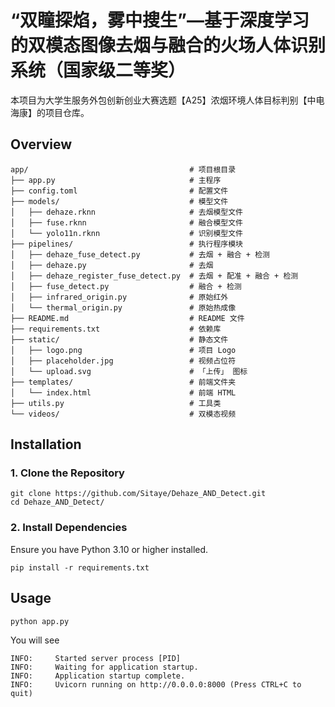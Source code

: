 # “双瞳探焰，雾中搜生”—基于深度学习的双模态图像去烟与融合的火场人体识别系统（国家级二等奖）

本项目为大学生服务外包创新创业大赛选题【A25】浓烟环境人体目标判别【中电海康】的项目仓库。

## Overview

```shell
app/                                    # 项目根目录
├── app.py                              # 主程序
├── config.toml                         # 配置文件
├── models/                             # 模型文件 
│   ├── dehaze.rknn                     # 去烟模型文件
│   ├── fuse.rknn                       # 融合模型文件
│   └── yolo11n.rknn                    # 识别模型文件
├── pipelines/                          # 执行程序模块
│   ├── dehaze_fuse_detect.py           # 去烟 + 融合 + 检测
│   ├── dehaze.py                       # 去烟
│   ├── dehaze_register_fuse_detect.py  # 去烟 + 配准 + 融合 + 检测
│   ├── fuse_detect.py                  # 融合 + 检测
│   ├── infrared_origin.py              # 原始红外
│   └── thermal_origin.py               # 原始热成像
├── README.md                           # README 文件
├── requirements.txt                    # 依赖库
├── static/                             # 静态文件
│   ├── logo.png                        # 项目 Logo
│   ├── placeholder.jpg                 # 视频占位符
│   └── upload.svg                      # 「上传」 图标
├── templates/                          # 前端文件夹
│   └── index.html                      # 前端 HTML
├── utils.py                            # 工具类
└── videos/                             # 双模态视频
```

## Installation

### 1. Clone the Repository

```shell
git clone https://github.com/Sitaye/Dehaze_AND_Detect.git
cd Dehaze_AND_Detect/
```

### 2. Install Dependencies

Ensure you have Python 3.10 or higher installed.

```shell
pip install -r requirements.txt
```

## Usage

```python
python app.py
```

You will see

```shell
INFO:     Started server process [PID]
INFO:     Waiting for application startup.
INFO:     Application startup complete.
INFO:     Uvicorn running on http://0.0.0.0:8000 (Press CTRL+C to quit)
```
